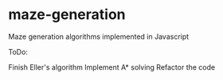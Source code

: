 # maze-generation
Maze generation algorithms implemented in Javascript

ToDo:

Finish Eller's algorithm
Implement A* solving
Refactor the code